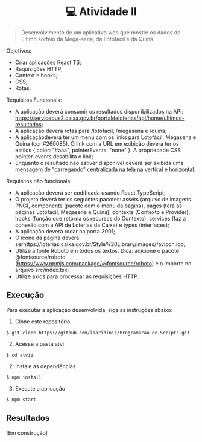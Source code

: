 <h1 align="center"> 💻 Atividade II </h2>

> Desenvolvimento de um aplicativo web que mostre os dados do último sorteio da Mega-sena, da Lotofácil e da Quina.

Objetivos:

- Criar aplicações React TS;
- Requisições HTTP;
- Context e hooks;
- CSS;
- Rotas.

Requisitos Funcionais:

- A aplicação deverá consumir os resultados disponibilizados na API: https://servicebus2.caixa.gov.br/portaldeloterias/api/home/ultimos-resultados;
- A aplicação deverá rotas para /lotofacil, /megasena e /quina;
- A aplicaçãodeverá ter um menu com os links para Lotofácil, Megasena e Quina (cor #260085). O link com a URL em exibição deverá ter os estilos {  color:  "#aaa",  pointerEvents:  "none"  }. A propriedade CSS pointer-events desabilita o link;
- Enquanto o resultado não estiver disponível deverá ser exibida uma mensagem de "carregando" centralizada na tela na vertical e horizontal.

Requisitos não funcionais:

- A aplicação deverá ser codificada usando React TypeScript;
- O projeto deverá ter os seguintes pacotes: assets (arquivo de imagens PNG), components (pacote com o menu  da  página), pages (terá as páginas Lotofacil,  Megasena  e  Quina), contexts (Contexto e Provider), hooks (função que retorna os recursos do Contexto), services (faz a conexão com a API de Loterias da Caixa) e types (interfaces);
- A aplicação deverá rodar na porta 3001;
- O ícone da página deverá serhttps://loterias.caixa.gov.br/Style%20Library/images/favicon.ico;
- Utilize a fonte Roboto em todos os textos. Dica: adicione o pacote @fontsource/roboto (https://www.npmjs.com/package/@fontsource/roboto) e o importe no arquivo src/index.tsx;
- Utilize axios para processar as requisições HTTP.

## Execução

Para executar a aplicação desenvolvida, siga as instruções abaixo:

1) Clone este repositório

```$ git clone https://github.com/laaridiniz/Programacao-de-Scripts.git```

2) Acesse a pasta atvi

```$ cd atvii```

2) Instale as dependências

```$ npm install```

3) Execute a aplicação

```$ npm start```


## Resultados

[Em construção]
